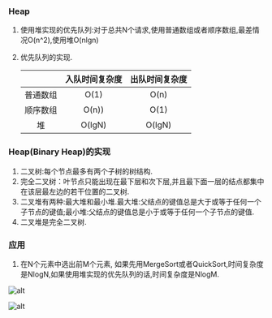 ### Heap
 
1. 使用堆实现的优先队列:对于总共N个请求,使用普通数组或者顺序数组,最差情况O(n^2),使用堆O(nlgn)
2. 优先队列的实现. 

	| | 入队时间复杂度 | 出队时间复杂度 | 
	| :-----: |:-------:| :-----:| 
	| 普通数组 | O(1) | O(n)  | 
	| 顺序数组 | O(n)) | O(1) |
	| 堆    | O(lgN) | O(lgN) |


### Heap(Binary Heap)的实现
1. 二叉树:每个节点最多有两个子树的树结构.
2. 完全二叉树：叶节点只能出现在最下层和次下层,并且最下面一层的结点都集中在该层最左边的若干位置的二叉树.
3. 二叉堆有两种:最大堆和最小堆.最大堆:父结点的键值总是大于或等于任何一个子节点的键值;最小堆:父结点的键值总是小于或等于任何一个子节点的键值.
4. 二叉堆是完全二叉树.


### 应用
1. 在N个元素中选出前M个元素, 如果先用MergeSort或者QuickSort,时间复杂度是NlogN,如果使用堆实现的优先队列的话,时间复杂度是NlogM.




![alt](http://oylc9q7dv.bkt.clouddn.com/20171103/2sTTWvCL7Z9ZU6Jfgy75rQBq.png)

![alt](http://oylc9q7dv.bkt.clouddn.com/20171103/ny5YnA7ouxhv3KD6s2Fyez7Z.png)